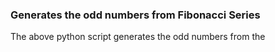 ### Generates the odd numbers from Fibonacci Series
The above python script generates the odd numbers from the 